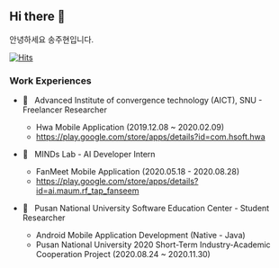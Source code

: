 ## Hi there 👋

안녕하세요 송주현입니다.

[![Hits](https://hits.seeyoufarm.com/api/count/incr/badge.svg?url=https%3A%2F%2Fgithub.com%2Fizen1231)](https://hits.seeyoufarm.com)


### Work Experiences

- :office: &nbsp; Advanced Institute of convergence technology (AICT), SNU - Freelancer Researcher
  - Hwa Mobile Application (2019.12.08 ~ 2020.02.09)
  - https://play.google.com/store/apps/details?id=com.hsoft.hwa

- :office: &nbsp; MINDs Lab - AI Developer Intern
  - FanMeet Mobile Application (2020.05.18 - 2020.08.28)
  - https://play.google.com/store/apps/details?id=ai.maum.rf_tap_fanseem
- :school: &nbsp; Pusan National University Software Education Center - Student Researcher
  - Android Mobile Application Development (Native - Java)
  - Pusan National University 2020 Short-Term Industry-Academic Cooperation Project (2020.08.24 ~ 2020.11.30)

